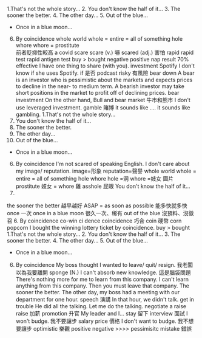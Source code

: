 1.That's not the whole story... 
2. You don't know the half of it... 
3. The sooner the better.
4. The other day... 
5. Out of the blue... 
* Once in a blue moon... 
6. By coincidence 
whole world
whole = entire = all of something
hole
whore
whore = prostitute  
前者貶抑性較高
a covid scare
scare (v.) 嚇
scared (adj.) 害怕
rapid
rapid test
rapid antigen test
buy > bought
negative
positive
nap
result 
70%  effective
I have one thing to share (with you).
investment
Spotify
I don't know if she uses Spotify.
if 是否
podcast 
risky 有風險
bear  down
A bear is an investor who is pessimistic about the markets and expects prices to decline in the near- to medium term. A bearish investor may take short positions in the market to profit off of declining prices.
bear investment
On the other hand,
Bull and bear market 牛市和熊市 
I don't use leveraged investment.
gamble 賭博
it sounds like ....
it sounds like gambling.
1.That's not the whole story... 
2. You don't know the half of it... 
3. The sooner the better.
4. The other day... 
5. Out of the blue... 
* Once in a blue moon... 
6. By coincidence 
I'm not scared of speaking English.
I don't care about my image/ reputation.
image=形象
reputation=聲譽
whole world
whole = entire = all of something
hole
whore
hole =洞
whore =妓女
圖片
prostitute 妓女 = whore 雞
asshole 
屁眼
You don't know the half of it...
3. 
the sooner the better 越早越好
ASAP  = as soon as possible
能多快就多快
once 一次
once in a blue moon 很久一次、稀有
out of the blue 沒預料、沒徵召
6. By coincidence
co-win  ci   dence
coincidence 巧合
coin  硬幣
corn
popcorn
I bought the winning lottery ticket by coincidence.
buy > bought
1.That's not the whole story... 
2. You don't know the half of it... 
3. The sooner the better.
4. The other day... 
5. Out of the blue... 
* Once in a blue moon... 
6. By coincidence
My boss thought I wanted to leave/ quit/ resign.
我老闆以為我要離開
sponge
(N.)
I can't absorb new knowledge.
這是腦袋問題
There's nothing more for me to learn from this company.
I can't learn anything from this company.
Then you must leave that company. The sooner the better.
The other day, my boss had a meeting with our department for one hour.
speech 演講
In that hour, we didn't talk.
get in trouble
He did all the talking.
Let me do the talking.
negotiate a raise 
raise 加薪
promotion 升官
My leader and I...
stay 留下
interview 面試
I won't budge.
我不要讓步
salary
price 價格
I don't want to budge.
我不想要讓步
optimistic 樂觀
positive 
negative >>>> pessimisitc
mistake 錯誤